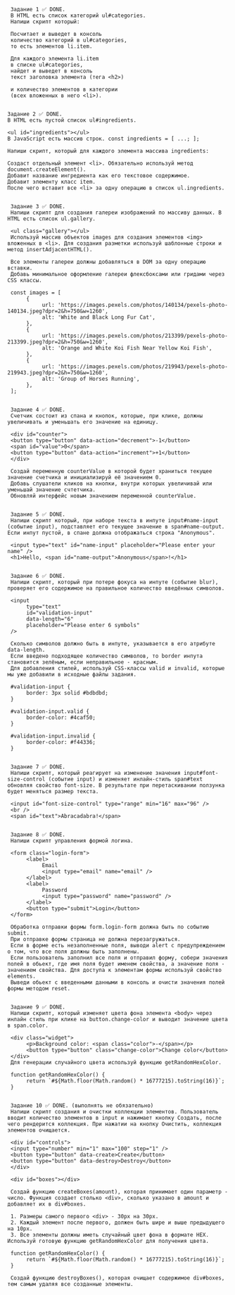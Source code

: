      Задание 1 ✅ DONE.
     В HTML есть список категорий ul#categories.
     Напиши скрипт который:

     Посчитает и выведет в консоль
     количество категорий в ul#categories,
     то есть элементов li.item.

     Для каждого элемента li.item
     в списке ul#categories,
     найдет и выведет в консоль
     текст заголовка элемента (тега <h2>)

     и количество элементов в категории
     (всех вложенных в него <li>).


    Задание 2 ✅ DONE.
    В HTML есть пустой список ul#ingredients.

    <ul id="ingredients"></ul>
    В JavaScript есть массив строк. const ingredients = [ ...; ];

    Напиши скрипт, который для каждого элемента массива ingredients:

    Создаст отдельный элемент <li>. Обязательно используй метод document.createElement().
    Добавит название ингредиента как его текстовое содержимое.
    Добавит элементу класс item.
    После чего вставит все <li> за одну операцию в список ul.ingredients.


     Задание 3 ✅ DONE.
     Напиши скрипт для создания галереи изображений по массиву данных. В HTML есть список ul.gallery.

     <ul class="gallery"></ul>
     Используй массив объектов images для создания элементов <img> вложенных в <li>. Для создания разметки используй шаблонные строки и метод insertAdjacentHTML().

     Все элементы галереи должны добавляться в DOM за одну операцию вставки.
     Добавь минимальное оформление галереи флексбоксами или гридами через CSS классы.

     const images = [
          {
               url: 'https://images.pexels.com/photos/140134/pexels-photo-140134.jpeg?dpr=2&h=750&w=1260',
               alt: 'White and Black Long Fur Cat',
          },
          {
               url: 'https://images.pexels.com/photos/213399/pexels-photo-213399.jpeg?dpr=2&h=750&w=1260',
               alt: 'Orange and White Koi Fish Near Yellow Koi Fish',
          },
          {
               url: 'https://images.pexels.com/photos/219943/pexels-photo-219943.jpeg?dpr=2&h=750&w=1260',
               alt: 'Group of Horses Running',
          },
     ];


     Задание 4 ✅ DONE.
     Счетчик состоит из спана и кнопок, которые, при клике, должны увеличивать и уменьшать его значение на единицу.

     <div id="counter">
     <button type="button" data-action="decrement">-1</button>
     <span id="value">0</span>
     <button type="button" data-action="increment">+1</button>
     </div>

     Создай переменную counterValue в которой будет храниться текущее значение счетчика и инициализируй её значением 0.
     Добавь слушатели кликов на кнопки, внутри которых увеличивай или уменьшай значение счтетчика.
     Обновляй интерфейс новым значением переменной counterValue.


     Задание 5 ✅ DONE.
     Напиши скрипт который, при наборе текста в инпуте input#name-input (событие input), подставляет его текущее значение в span#name-output. Если инпут пустой, в спане должна отображаться строка "Anonymous".

     <input type="text" id="name-input" placeholder="Please enter your name" />
     <h1>Hello, <span id="name-output">Anonymous</span>!</h1>


     Задание 6 ✅ DONE.
     Напиши скрипт, который при потере фокуса на инпуте (событие blur), проверяет его содержимое на правильное количество введённых символов.

     <input
          type="text"
          id="validation-input"
          data-length="6"
          placeholder="Please enter 6 symbols"
     />

     Сколько символов должно быть в инпуте, указывается в его атрибуте data-length.
     Если введено подходящее количество символов, то border инпута становится зелёным, если неправильное - красным.
     Для добавления стилей, используй CSS-классы valid и invalid, которые мы уже добавили в исходные файлы задания.

     #validation-input {
          border: 3px solid #bdbdbd;
     }

     #validation-input.valid {
          border-color: #4caf50;
     }

     #validation-input.invalid {
          border-color: #f44336;
     }


     Задание 7 ✅ DONE.
     Напиши скрипт, который реагирует на изменение значения input#font-size-control (событие input) и изменяет инлайн-стиль span#text обновляя свойство font-size. В результате при перетаскивании ползунка будет меняться размер текста.

     <input id="font-size-control" type="range" min="16" max="96" />
     <br />
     <span id="text">Abracadabra!</span>


     Задание 8 ✅ DONE.
     Напиши скрипт управления формой логина.

     <form class="login-form">
          <label>
               Email
               <input type="email" name="email" />
          </label>
          <label>
               Password
               <input type="password" name="password" />
          </label>
          <button type="submit">Login</button>
     </form>

     Обработка отправки формы form.login-form должна быть по событию submit.
     При отправке формы страница не должна перезагружаться.
     Если в форме есть незаполненные поля, выводи alert с предупреждением о том, что все поля должны быть заполнены.
     Если пользователь заполнил все поля и отправил форму, собери значения полей в обьект, где имя поля будет именем свойства, а значение поля - значением свойства. Для доступа к элементам формы используй свойство elements.
     Выведи обьект с введенными данными в консоль и очисти значения полей формы методом reset.


     Задание 9 ✅ DONE.
     Напиши скрипт, который изменяет цвета фона элемента <body> через инлайн стиль при клике на button.change-color и выводит значение цвета в span.color.

     <div class="widget">
          <p>Background color: <span class="color">-</span></p>
          <button type="button" class="change-color">Change color</button>
     </div>
     Для генерации случайного цвета используй функцию getRandomHexColor.

     function getRandomHexColor() {
          return `#${Math.floor(Math.random() * 16777215).toString(16)}`;
     }


     Задание 10 ✅ DONE. (выполнять не обязательно)
     Напиши скрипт создания и очистки коллекции элементов. Пользователь вводит количество элементов в input и нажимает кнопку Создать, после чего рендерится коллекция. При нажатии на кнопку Очистить, коллекция элементов очищается.

     <div id="controls">
     <input type="number" min="1" max="100" step="1" />
     <button type="button" data-create>Create</button>
     <button type="button" data-destroy>Destroy</button>
     </div>

     <div id="boxes"></div>

     Создай функцию createBoxes(amount), которая принимает один параметр - число. Функция создает столько <div>, сколько указано в amount и добавляет их в div#boxes.

     1. Размеры самого первого <div> - 30px на 30px.
     2. Каждый элемент после первого, должен быть шире и выше предыдущего на 10px.
     3. Все элементы должны иметь случайный цвет фона в формате HEX. Используй готовую функцию getRandomHexColor для получения цвета.

     function getRandomHexColor() {
          return `#${Math.floor(Math.random() * 16777215).toString(16)}`;
     }

     Создай функцию destroyBoxes(), которая очищает содержимое div#boxes, тем самым удаляя все созданные элементы.
